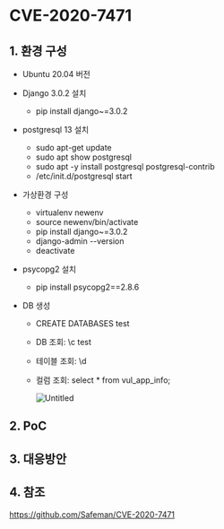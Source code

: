 # CVE-2020-7471

## 1. 환경 구성
+ Ubuntu 20.04 버전

+ Django 3.0.2 설치
  + pip install django~=3.0.2
 
+ postgresql 13 설치
  + sudo apt-get update
  + sudo apt show postgresql
  + sudo apt -y install postgresql postgresql-contrib
  + /etc/init.d/postgresql start
 
+ 가상환경 구성
  + virtualenv newenv
  + source newenv/bin/activate
  + pip install django~=3.0.2
  + django-admin --version
  + deactivate
 
+ psycopg2 설치
  + pip install psycopg2==2.8.6
 
+ DB 생성
  + CREATE DATABASES test
  + DB 조회: \c test
  + 테이블 조회: \d
  + 컬럼 조회: select * from vul_app_info;
 
    ![Untitled](https://user-images.githubusercontent.com/89399749/130726521-f428a240-12d5-401e-aec5-cccfd4b357f5.png)


## 2. PoC
## 3. 대응방안
## 4. 참조
  https://github.com/Safeman/CVE-2020-7471

